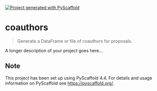 <!-- These are examples of badges you might want to add to your README:
     please update the URLs accordingly

[![Built Status](https://api.cirrus-ci.com/github/<USER>/coauthors.svg?branch=main)](https://cirrus-ci.com/github/<USER>/coauthors)
[![ReadTheDocs](https://readthedocs.org/projects/coauthors/badge/?version=latest)](https://coauthors.readthedocs.io/en/stable/)
[![Coveralls](https://img.shields.io/coveralls/github/<USER>/coauthors/main.svg)](https://coveralls.io/r/<USER>/coauthors)
[![PyPI-Server](https://img.shields.io/pypi/v/coauthors.svg)](https://pypi.org/project/coauthors/)
[![Conda-Forge](https://img.shields.io/conda/vn/conda-forge/coauthors.svg)](https://anaconda.org/conda-forge/coauthors)
[![Monthly Downloads](https://pepy.tech/badge/coauthors/month)](https://pepy.tech/project/coauthors)
[![Twitter](https://img.shields.io/twitter/url/http/shields.io.svg?style=social&label=Twitter)](https://twitter.com/coauthors)
-->

[![Project generated with PyScaffold](https://img.shields.io/badge/-PyScaffold-005CA0?logo=pyscaffold)](https://pyscaffold.org/)

# coauthors

> Generate a DataFrame or file of coauthors for proposals.

A longer description of your project goes here...


<!-- pyscaffold-notes -->

## Note

This project has been set up using PyScaffold 4.4. For details and usage
information on PyScaffold see https://pyscaffold.org/.
